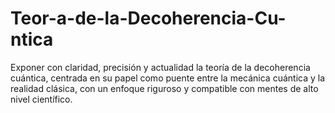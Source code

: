 # Teor-a-de-la-Decoherencia-Cu-ntica
Exponer con claridad, precisión y actualidad la teoría de la decoherencia cuántica, centrada en su  papel como puente entre la mecánica cuántica y la realidad clásica, con un enfoque riguroso y  compatible con mentes de alto nivel científico.
